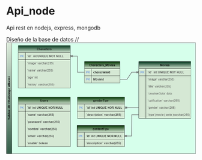 # Api_node
Api rest en nodejs, express, mongodb

Diseño de la base de datos
// ![Screenshot](db.png)
